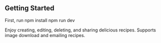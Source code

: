 
## Getting Started

First, run npm install npm run dev

Enjoy creating, editing, deleting, and sharing delicious recipes. Supports image download and emailing recipes.


